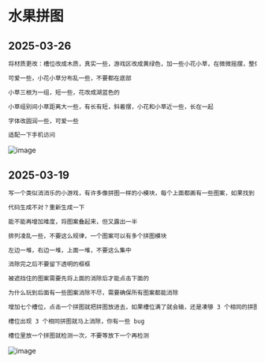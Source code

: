# 水果拼图

## 2025-03-26

```md
将材质更改：槽位改成木质，真实一些，游戏区改成黄绿色，加一些小花小草，在微微摇摆，整体风格偏向动漫风格

可爱一些，小花小草分布乱一些，不要都在底部

小草三根为一组，短一些，花改成湖蓝色的

小草组别间小草距离大一些，有长有短，斜着摆，小花和小草近一些，长在一起

字体改圆润一些，可爱一些

适配一下手机访问
```
![image](https://github.com/user-attachments/assets/052f7888-f656-46bd-a19a-c867880de82e)



## 2025-03-19

```md
写一个类似消消乐的小游戏，有许多像拼图一样的小模块，每个上面都画有一些图案，如果找到 3 个相同的图案就把那 3 个图案消除掉；如果全部都消除掉了就算赢了。

代码生成不对？重新生成一下

能不能再增加难度，将图案叠起来，但又露出一半

排列凌乱一些，不要这么规律，一个图案可以有多个拼图模块

左边一堆，右边一堆，上面一堆，不要这么集中

消除完之后不要留下透明的框框

被遮挡住的图案需要先将上面的消除后才能点击下面的

为什么玩到后面有一些图案消除不尽，需要确保所有图案都能消除

增加七个槽位，点击一个拼图就把拼图放进去，如果槽位满了就会输，还是凑够 3 个相同的拼图会消失

槽位出现 3 个相同拼图就马上消除，你有一些 bug

槽位里放一个拼图就检测一次，不要等放下一个再检测
```

![image](https://github.com/user-attachments/assets/69c57177-c798-4c74-9ee1-a398175ecf42)

